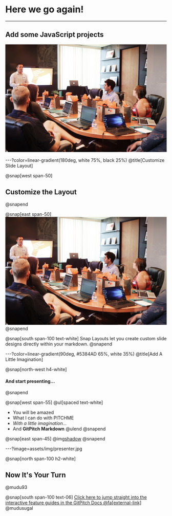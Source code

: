 # Here we go again!

---

## Add some JavaScript projects

![](present.jpg.jpg)

---?color=linear-gradient(180deg, white 75%, black 25%)
@title[Customize Slide Layout]

@snap[west span-50]
## Customize the Layout
@snapend

@snap[east span-50]
![](present.jpg.jpg)
@snapend

@snap[south span-100 text-white]
Snap Layouts let you create custom slide designs directly within your markdown.
@snapend

---?color=linear-gradient(90deg, #5384AD 65%, white 35%)
@title[Add A Little Imagination]

@snap[north-west h4-white]
#### And start presenting...
@snapend

@snap[west span-55]
@ul[spaced text-white]
- You will be amazed
- What I can do with PITCHME
- *With a little imagination...*
- And **GitPitch Markdown**
@ulend
@snapend

@snap[east span-45]
@img[shadow](present.jpg.jpg)
@snapend

---?image=assets/img/presenter.jpg

@snap[north span-100 h2-white]
## Now It's Your Turn
@mudu93

@snap[south span-100 text-06]
[Click here to jump straight into the interactive feature guides in the GitPitch Docs @fa[external-link]](https://gitpitch.com/docs/getting-started/tutorial/)
@mudusugal
